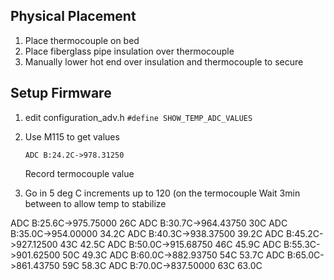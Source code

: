 

## Physical Placement

1. Place thermocouple on bed
2. Place fiberglass pipe insulation over thermocouple
3. Manually lower hot end over insulation and thermocouple to secure

## Setup Firmware
1. edit configuration_adv.h
    `#define SHOW_TEMP_ADC_VALUES`
2. Use M115 to get values
    ```
    ADC B:24.2C->978.31250
    ```
    Record termocouple value
    
3. Go in 5 deg C increments up to 120 (on the termocouple
   Wait 3min between to allow temp to stabilize

ADC B:25.6C->975.75000 26C
ADC B:30.7C->964.43750 30C
ADC B:35.0C->954.00000 34.2C
ADC B:40.3C->938.37500 39.2C
ADC B:45.2C->927.12500 43C 42.5C
ADC B:50.0C->915.68750 46C 45.9C
ADC B:55.3C->901.62500 50C 49.3C
ADC B:60.0C->882.93750 54C 53.7C
ADC B:65.0C->861.43750 59C 58.3C
ADC B:70.0C->837.50000 63C 63.0C

<!--stackedit_data:
eyJoaXN0b3J5IjpbLTIxMzA4NDQxMDQsMTExOTE2ODU3NCwxNj
UyMjEzMjQ3LDc4NjkyNjM4MSwxMzI1NzA2NDc4LC0yMDI4NDIw
MTY4LDE3Nzk3NTY1NjksLTE0MTEzNzMzMzQsMTMxNzM3NTAzNi
wtMTEyMzU5OTQzMCwtMTY2ODIxNTAsLTEzMzMxMTYyNzVdfQ==

-->
